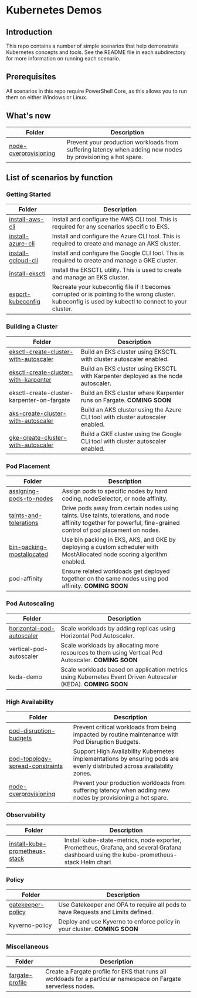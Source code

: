 # Kubernetes Demos

## Introduction
This repo contains a number of simple scenarios that help demonstrate Kubernetes concepts and tools.  See the README file in each subdirectory for more information on running each scenario.

## Prerequisites
All scenarios in this repo require PowerShell Core, as this allows you to run them on either Windows or Linux.

## What's new
| Folder | Description
|---|---|
| [node-overprovisioning](https://github.com/david-chase/k8s-demos/tree/master/node-overprovisioning) | Prevent your production workloads from suffering latency when adding new nodes by provisioning a hot spare. |

## List of scenarios by function

### Getting Started

| Folder | Description
|---|---|
| [install-aws-cli](https://github.com/david-chase/k8s-demos/tree/master/install-aws-cli) | Install and configure the AWS CLI tool.  This is required for any scenarios specific to EKS. |
| [install-azure-cli](https://github.com/david-chase/k8s-demos/tree/master/install-azure-cli) | Install and configure the Azure CLI tool.  This is required to create and manage an AKS cluster. |
| [install-gcloud-cli](https://github.com/david-chase/k8s-demos/tree/master/install-gcloud-cli) | Install and configure the Google CLI tool.  This is required to create and manage a GKE cluster. |
| [install-eksctl](https://github.com/david-chase/k8s-demos/tree/master/install-eksctl) | Install the EKSCTL utility.  This is used to create and manage an EKS cluster. |
| [export-kubeconfig](https://github.com/david-chase/k8s-demos/tree/master/export-kubeconfig) | Recreate your kubeconfig file if it becomes corrupted or is pointing to the wrong cluster.  kubeconfig is used by kubectl to connect to your cluster. |

### Building a Cluster

| Folder | Description
|---|---|
| [eksctl-create-cluster-with-autoscaler](https://github.com/david-chase/k8s-demos/tree/master/eksctl-create-cluster-with-autoscaler) | Build an EKS cluster using EKSCTL with cluster autoscaler enabled. |
| [eksctl-create-cluster-with-karpenter](https://github.com/david-chase/k8s-demos/tree/master/eksctl-create-cluster-with-karpenter) | Build an EKS cluster using EKSCTL with Karpenter deployed as the node autoscaler. |
| eksctl-create-cluster-karpenter-on-fargate | Build an EKS cluster where Karpenter runs on Fargate.  **COMING SOON** |
| [aks-create-cluster-with-autoscaler](https://github.com/david-chase/k8s-demos/tree/master/aks-create-cluster-with-autoscaler) | Build an AKS cluster using the Azure CLI tool with cluster autoscaler enabled. |
| [gke-create-cluster-with-autoscaler](https://github.com/david-chase/k8s-demos/tree/master/gke-create-cluster-with-autoscaler) | Build a GKE cluster using the Google CLI tool with cluster autoscaler enabled. |

### Pod Placement

| Folder | Description
|---|---|
| [assigning-pods-to-nodes](https://github.com/david-chase/k8s-demos/tree/master/assigning-pods-to-nodes) | Assign pods to specific nodes by hard coding, nodeSelector, or node affinity. |
| [taints-and-tolerations](https://github.com/david-chase/k8s-demos/tree/master/taints-and-tolerations) | Drive pods away from certain nodes using taints.  Use taints, tolerations, and node affinity together for powerful, fine-grained control of pod placement on nodes. |
| [bin-packing-mostallocated](https://github.com/david-chase/k8s-demos/tree/master/bin-packing-mostallocated) | Use bin packing in EKS, AKS, and GKE by deploying a custom scheduler with MostAllocated node scoring algorithm enabled. |
| pod-affinity | Ensure related workloads get deployed together on the same nodes using pod affinity.  **COMING SOON** |


### Pod Autoscaling

| Folder | Description
|---|---|
| [horizontal-pod-autoscaler](https://github.com/david-chase/k8s-demos/tree/master/horizontal-pod-autoscaler) | Scale workloads by adding replicas using Horizontal Pod Autoscaler. |
| vertical-pod-autoscaler | Scale workloads by allocating more resources to them using Vertical Pod Autoscaler.  **COMING SOON** |
| keda-demo | Scale workloads based on application metrics using Kubernetes Event Driven Autoscaler (KEDA). **COMING SOON** |

### High Availability

| Folder | Description
|---|---|
| [pod-disruption-budgets](https://github.com/david-chase/k8s-demos/tree/master/pod-disruption-budgets) | Prevent critical workloads from being impacted by routine maintenance with Pod Disruption Budgets. |
| [pod-topology-spread-constraints](https://github.com/david-chase/k8s-demos/tree/master/pod-topology-spread-constraints) | Support High Availability Kubernetes implementations by ensuring pods are evenly distributed across availability zones. |
| [node-overprovisioning](https://github.com/david-chase/k8s-demos/tree/master/node-overprovisioning) | Prevent your production workloads from suffering latency when adding new nodes by provisioning a hot spare. |

### Observability

| Folder | Description
|---|---|
| [install-kube-prometheus-stack](https://github.com/david-chase/k8s-demos/tree/master/install-kube-prometheus-stack) | Install kube-state-metrics, node exporter, Prometheus, Grafana, and several Grafana dashboard using the kube-prometheus-stack Helm chart |

### Policy

| Folder | Description
|---|---|
| [gatekeeper-policy](https://github.com/david-chase/k8s-demos/tree/master/gatekeeper-policy) | Use Gatekeeper and OPA to require all pods to have Requests and Limits defined. |
| kyverno-policy | Deploy and use Kyverno to enforce policy in your cluster.  **COMING SOON** |

### Miscellaneous

| Folder | Description
|---|---|
| [fargate-profile](https://github.com/david-chase/k8s-demos/tree/master/fargate-profile) | Create a Fargate profile for EKS that runs all workloads for a particular namespace on Fargate serverless nodes. |
